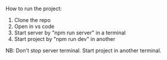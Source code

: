How to run the project:
1. Clone the repo
2. Open in vs code
3. Start server by "npm run server" in a terminal
4. Start project by "npm run dev" in another

NB: Don't stop server terminal. Start project in another terminal.
